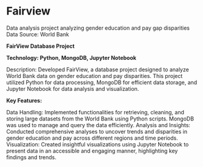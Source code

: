 # Fairview
Data analysis project analyzing  gender education and pay gap disparities
Data Source: World Bank

**FairView Database Project**

**Technology: Python, MongoDB, Jupyter Notebook**

Description: Developed FairView, a database project designed to analyze World Bank data on gender education and pay disparities. This project utilized Python for data processing, MongoDB for efficient data storage, and Jupyter Notebook for data analysis and visualization.

**Key Features:**

Data Handling: Implemented functionalities for retrieving, cleaning, and storing large datasets from the World Bank using Python scripts. MongoDB was used to manage and query the data efficiently.
Analysis and Insights: Conducted comprehensive analyses to uncover trends and disparities in gender education and pay across different regions and time periods.
Visualization: Created insightful visualizations using Jupyter Notebook to present data in an accessible and engaging manner, highlighting key findings and trends.
